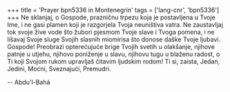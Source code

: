 +++
title = 'Prayer bpn5336 in Montenegrin'
tags = ['lang-cnr', 'bpn5336']
+++
Ne sklanjaj, o Gospode, prazničnu trpezu koja je postavljena u Tvoje Ime, i ne gasi plamen koji je razgorjela Tvoja neuništiva vatra. Ne zaustavljaj tok svoje žive vode što žubori pjesmom Tvoje slave i Tvoga pomena, i ne lišavaj Svoje sluge Svojih slasnih miomirisa što donose daške Tvoje ljubavi.
Gospode! Preobrazi opterećujuće brige Tvojih svetih u olakšanje, njihove patnje u utjehu, njihovo poniženje u slavu, njihovu tugu u blaženu radost, o Ti koji Svojom rukom upravljaš čitavim ljudskim rodom!
Ti si, zaista, Jedan, Jedini, Moćni, Sveznajući, Premudri.

-- Abdu'l-Bahá
